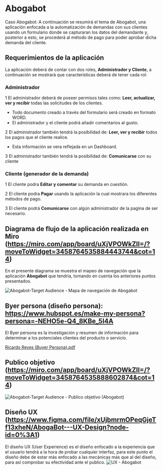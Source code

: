 # Abogabot
Caso Abogabot:
A continuación se resumirá el tema de Abogabot, una aplicación enfocada a la automatización de demandas con sus clientes usando un formulario donde se capturaran 
los datos del demandante y, posterior a esto, se procederá al método de pago para poder aprobar dicha demanda del cliente. 


## Requerimientos de la aplicación
La aplicación deberá de contar con dos roles, **Administrador y Cliente**, a continuación se mostrará que características deberá de tener cada rol:

### Administrador

1 El administrador deberá de poseer permisos tales como: **Leer, actualizar, ver y  recibir** todas las solicitudes de los clientes.
- Todo documento creado a través del formulario será creado en formato WORD.
- El administrador y el cliente podrá añadir comentarios al gusto.

2 El administrador también tendrá la posibilidad de: **Leer, ver y  recibir** todos los pagos que el cliente realice.
- Esta información se vera reflejada en un Dashboard.

3 El administrador también tendrá la posibilidad de: **Comunicarse** con su cliente

### Cliente (generador de la demanda) 

1 El cliente podra **Editar y comentar** su demanda en cuestión.

2 El cliente podra **Pagar** usando la aplicación la cual mostrara los diferentes métodos de pago.

3 El cliente podrá **Comunicarse** con algún administrador de la pagina de ser necesario.

## Diagrama de flujo de la aplicación realizada en Miro (https://miro.com/app/board/uXjVPOWkZII=/?moveToWidget=3458764535884443744&cot=14)
En el presente diagrama se muestra el mapeo de navegación que la aplicación **Abogabot** que tendría, tomando en cuenta los anteriores puntos presentados. 

![Abogabot-Target Audience - Mapa de navegación de Abogabot ](https://user-images.githubusercontent.com/115331686/195663411-819506a9-32b1-43be-b389-9886c69a83e6.jpg)



## Byer persona (diseño persona): https://www.hubspot.es/make-my-persona?persona=-NEHO5e-Q4_8KBe_5I4A
El Byer persona es la investigación y resumen de información para determinar a los potenciales clientes del producto o servicio.

[Ricardo Reyes (Buyer Persona).pdf](https://github.com/CharlieCCR/Caso-Abogabot/files/9779159/Ricardo.Reyes.Buyer.Persona.pdf)

## Publico objetivo (https://miro.com/app/board/uXjVPOWkZII=/?moveToWidget=3458764535888602874&cot=14)

![Abogabot-Target Audience - Publico objetivo (Abogabot)](https://user-images.githubusercontent.com/115331686/195671485-bbefa86b-ff2e-4f74-ba4c-b48b471daec4.jpg)

## Diseño UX (https://www.figma.com/file/xUjbmrmOPeqGjeTf13xheN/AbogaBot---UX-Design?node-id=0%3A1)
El diseño UX (User Experience) es el diseño enfocado a la experiencia que el usuario tendrá a la hora de probar cualquier interfaz, para este punto el diseño debe de estar más enfocado a las mecánicas más que al del diseño, para así comprobar su efectividad ante el publico.
![UX - Abogabot](https://user-images.githubusercontent.com/115331686/196501488-78480549-d871-4917-8695-fa69ee4b2780.jpg)
 
